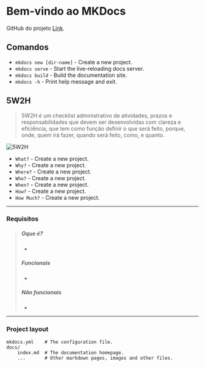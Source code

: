 # Bem-vindo ao MKDocs

GitHub do projeto [Link](https://github.com/Enzoguedesc).

## Comandos

* `mkdocs new [dir-name]` - Create a new project.
* `mkdocs serve` - Start the live-reloading docs server.
* `mkdocs build` - Build the documentation site.
* `mkdocs -h` - Print help message and exit.


## **5W2H**
>5W2H é um checklist administrativo de atividades, prazos e responsabilidades que devem ser desenvolvidas com clareza e eficiência, que tem como função definir o que será feito, porque, onde, quem irá fazer, quando será feito, como, e quanto.

![5W2H](https://lh7-rt.googleusercontent.com/docsz/AD_4nXdKHyFoK-nwhwV0wwRXI8yPIinvwlJqDc4dLjmcGKo1S4U2vMBLySzhUF2DKYEAkdOtSZy-yRXzUHXmDpMNIwhGzKqtkjSDY68h2yPh_NyZ4L5WLAskMnE-Wy-6KamnHr5J2_oxgSet67dIvXUgWg?key=HMoLx71qiGBnt5NdK3Zc1bHf)

* `What?` - Create a new project.
* `Why?` - Create a new project.
* `Where?` - Create a new project.
* `Who?` - Create a new project.
* `When?` - Create a new project.
* `How?` - Create a new project.
* `How Much?` - Create a new project.

---
### **Requisitos**
>##### Oque é?
>- 
> ##### Funcionais 
>- 
>##### Não funcionais
>- 

---
### Project layout

    mkdocs.yml    # The configuration file.
    docs/
        index.md  # The documentation homepage.
        ...       # Other markdown pages, images and other files.
 